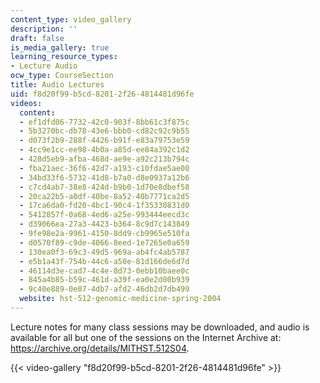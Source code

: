 ```yaml
---
content_type: video_gallery
description: ''
draft: false
is_media_gallery: true
learning_resource_types:
- Lecture Audio
ocw_type: CourseSection
title: Audio Lectures
uid: f8d20f99-b5cd-8201-2f26-4814481d96fe
videos:
  content:
  - ef1dfd06-7732-42c0-903f-8bb61c3f875c
  - 5b3270bc-db78-43e6-bbb0-cd82c92c9b55
  - d073f2b9-288f-4426-b91f-e83a79753e59
  - 4cc9e1cc-ee98-4b0a-a85d-ee84a392c1d2
  - 428d5eb9-afba-468d-ae9e-a92c213b794c
  - fba21aec-36f6-42d7-a193-c10fdae5ae00
  - 34bd33f6-5732-41d8-b7a0-d8e0937a12b6
  - c7cd4ab7-38e8-424d-b9b0-1d70e8dbef58
  - 20ca22b5-a0df-40be-8a52-40b7771ca2d5
  - 17ca6da0-fd20-4bc1-90c4-1f35330831d0
  - 5412857f-0a68-4ed6-a25e-993444eecd3c
  - d39066ea-27a3-4423-b364-8c9d7c143849
  - 9fe98e2a-9961-4150-8dd9-cb9965e510fa
  - d0570f89-c9de-4066-8eed-1e7265e0a659
  - 130ea0f3-69c3-49d5-969a-ab4fc4ab5787
  - e5b1a43f-754b-44c6-a50e-81d166de6d7d
  - 46114d3e-cad7-4c4e-8d73-0ebb10baee0c
  - 845a4b85-b59c-461d-a39f-ea0e2d00b939
  - 9c40e889-0e07-4db7-afd2-46db2d7db499
  website: hst-512-genomic-medicine-spring-2004
---
```

Lecture notes for many class sessions may be downloaded, and audio is available for all but one of the sessions on the Internet Archive at: https://archive.org/details/MITHST.512S04.

{{< video-gallery "f8d20f99-b5cd-8201-2f26-4814481d96fe" >}}